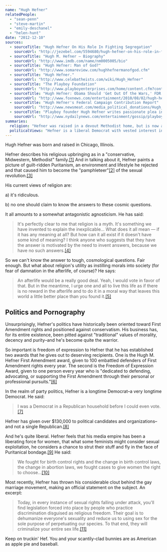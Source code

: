 ```yaml
---
name: "Hugh Hefner"
relatedPeople:
  - "sean-penn"
  - "steve-martin"
  - "emily-deschanel"
  - "helen-hunt"
date: "2012-12-10"
sources:
  - sourceTitle: "Hugh Hefner On His Role In Fighting Segregation"
    sourceUrl: "http://jezebel.com/5594680/hugh-hefner-on-his-role-in-fighting-segregation"
  - sourceTitle: "Hugh M. Hefner – Biography"
    sourceUrl: "http://www.imdb.com/name/nm0005005/bio"
  - sourceTitle: "Hugh Hefner: Man of God?"
    sourceUrl: "http://www.somareview.com/hughhefnermanofgod.cfm"
  - sourceTitle: "Hugh Hefner."
    sourceUrl: "http://www.celebatheists.com/wiki/Hugh_Hefner"
  - sourceTitle: "The Playboy Foundation"
    sourceUrl: "http://www.playboyenterprises.com/home/content.cfm?content=t_title_as_division&ArtTypeID=0008B752-BBD0-1C76-8FEA8304E50A010D&packet=0001F2B3-75D2-1C7A-9B578304E50A011A&MmenuFlag=foundation&viewMe=1"
  - sourceTitle: "Hugh Hefner: Obama Should 'Get Out Of the Wars,' FDR Was Best President"
    sourceUrl: "http://www.foxnews.com/entertainment/2010/08/02/hugh-hefner-obama-wars-fdr-best-president/"
  - sourceTitle: "Hugh Hefner's Federal Campaign Contribution Report"
    sourceUrl: "http://www.newsmeat.com/media_political_donations/Hugh_Hefner.php"
  - sourceTitle: "Playboy founder Hugh Hefner writes passionate plea in support of gay marriage"
    sourceUrl: "http://www.nydailynews.com/entertainment/gossip/playboy-founder-hugh-hefner-writes-passionate-plea-support-gay-marriage-article-1.1142988"
summaries:
  religion: "Hefner was raised in a devout Methodist home, but is now an agnostic."
  politicalViews: "Hefner is a liberal Democrat with vested interest in the First Amendment."
---
```


Hugh Hefner was born and raised in Chicago, Illinois.

Hefner describes his religious upbringing as in a "conservative, Midwestern, Methodist" family.<a class="source-citation" href="#http%3A%2F%2Fjezebel.com%2F5594680%2Fhugh-hefner-on-his-role-in-fighting-segregation" title="Hugh Hefner On His Role In Fighting Segregation">[1]</a> And in talking about it, Hefner paints a picture of guilt-ridden Puritanism, an environment and lifestyle he rejected and that caused him to become the "pamphleteer"<a class="source-citation" href="#http%3A%2F%2Fwww.imdb.com%2Fname%2Fnm0005005%2Fbio" title="Hugh M. Hefner – Biography">[2]</a> of the sexual revolution.<a class="source-citation" href="#http%3A%2F%2Fwww.somareview.com%2Fhughhefnermanofgod.cfm" title="Hugh Hefner: Man of God?">[3]</a>

His current views of religion are:

a) it's ridiculous.

b) no one should claim to know the answers to these cosmic questions.

It all amounts to a somewhat antagonistic agnosticism. He has said:

>It's perfectly clear to me that religion is a myth. It's something we have invented to explain the inexplicable… What does it all mean — if it has any meaning at all? But how can it all exist if it doesn't have some kind of meaning? I think anyone who suggests that they have the answer is motivated by the need to invent answers, because we have no such answers.<a class="source-citation" href="#http%3A%2F%2Fwww.celebatheists.com%2Fwiki%2FHugh_Hefner" title="Hugh Hefner.">[4]</a>

So we can't know the answer to tough, cosmological questions. Fair enough. But what about religion's utility as instilling morals into society (for fear of damnation in the afterlife, of course)? He says:

>An afterlife would be a really good deal. Yeah, I would vote in favor of that. But in the meantime, I urge one and all to live this life as if there is no reward in the afterlife and to do it in a moral way that leaves this world a little better place than you found it.<a class="source-citation" href="#http%3A%2F%2Fwww.somareview.com%2Fhughhefnermanofgod.cfm" title="Hugh Hefner: Man of God?">[5]</a>

## 

## Politics and Pornography

Unsurprisingly, Hefner's politics have historically been oriented toward First Amendment rights and positioned against conservatism. His business has, for its entire existence, been pitted against "traditional" values of morality, decency and purity–and he's become quite the warrior.

So important is freedom of expression to Hefner that he has established two awards that he gives out to deserving recipients. One is the Hugh M. Hefner First Amendment award, given to 100 embattled defenders of First Amendment rights every year. The second is the Freedom of Expression Award, given to one person every year who is "dedicated to defending, advocating, or supporting the First Amendment through their personal or professional pursuits."<a class="source-citation" href="#http%3A%2F%2Fwww.playboyenterprises.com%2Fhome%2Fcontent.cfm%3Fcontent%3Dt_title_as_division%26ArtTypeID%3D0008B752-BBD0-1C76-8FEA8304E50A010D%26packet%3D0001F2B3-75D2-1C7A-9B578304E50A011A%26MmenuFlag%3Dfoundation%26viewMe%3D1" title="The Playboy Foundation">[6]</a>

In the realm of party politics, Hefner is a longtime Democrat–a very longtime Democrat. He said:

>I was a Democrat in a Republican household before I could even vote.<a class="source-citation" href="#http%3A%2F%2Fwww.foxnews.com%2Fentertainment%2F2010%2F08%2F02%2Fhugh-hefner-obama-wars-fdr-best-president%2F" title="Hugh Hefner: Obama Should &apos;Get Out Of the Wars,&apos; FDR Was Best President">[7]</a>

Hefner has given over $130,000 to political candidates and organizations–and not a single Republican.<a class="source-citation" href="#http%3A%2F%2Fwww.newsmeat.com%2Fmedia_political_donations%2FHugh_Hefner.php" title="Hugh Hefner&apos;s Federal Campaign Contribution Report">[8]</a>

And he's quite liberal. Hefner feels that his media empire has been a liberating force for women, that what some feminists might consider sexual exploitation, he considers a chance to strut their stuff and fly in the face of Puritanical bondage.<a class="source-citation" href="#http%3A%2F%2Fwww.imdb.com%2Fname%2Fnm0005005%2Fbio" title="Hugh M. Hefner – Biography">[9]</a> He said:

>We fought for birth control rights and the change in birth control laws, the change in abortion laws, we fought cases to give women the right to choose…<a class="source-citation" href="#http%3A%2F%2Fwww.foxnews.com%2Fentertainment%2F2010%2F08%2F02%2Fhugh-hefner-obama-wars-fdr-best-president%2F" title="Hugh Hefner: Obama Should &apos;Get Out Of the Wars,&apos; FDR Was Best President">[10]</a>

Most recently, Hefner has thrown his considerable clout behind the gay marriage movement, making an official statement on the subject. An excerpt:

>Today, in every instance of sexual rights falling under attack, you'll find legislation forced into place by people who practice discrimination disguised as religious freedom. Their goal is to dehumanize everyone's sexuality and reduce us to using sex for the sole purpose of perpetuating our species. To that end, they will criminalize your entire sex life.<a class="source-citation" href="#http%3A%2F%2Fwww.nydailynews.com%2Fentertainment%2Fgossip%2Fplayboy-founder-hugh-hefner-writes-passionate-plea-support-gay-marriage-article-1.1142988" title="Playboy founder Hugh Hefner writes passionate plea in support of gay marriage">[11]</a>

Keep on truckin' Hef. You and your scantily-clad bunnies are as American as apple pie and baseball.